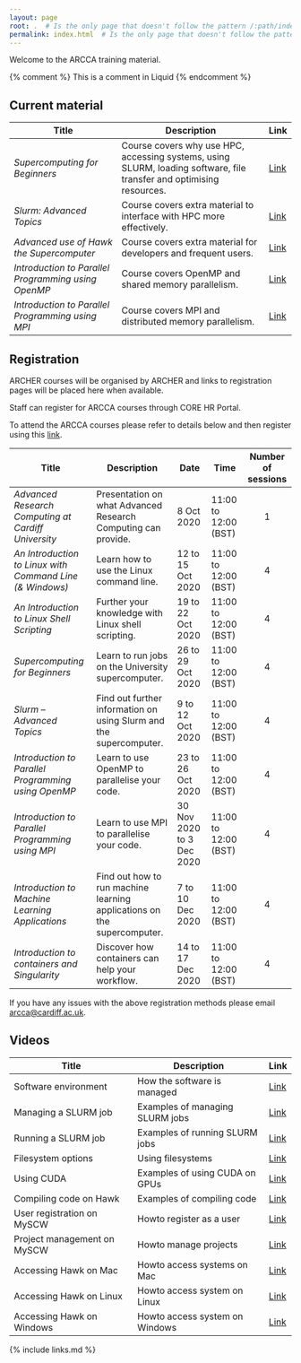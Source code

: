 ```yaml
---
layout: page
root: .  # Is the only page that doesn't follow the pattern /:path/index.html
permalink: index.html  # Is the only page that doesn't follow the pattern /:path/index.html
---
```


Welcome to the ARCCA training material.

<!-- this is an html comment -->

{% comment %} This is a comment in Liquid {% endcomment %}

## Current material

| Title | Description | Link |
|-------|-------------|------|
| *Supercomputing for Beginners* | Course covers why use HPC, accessing systems, using SLURM, loading software, file transfer and optimising resources. | [Link](hpc-intro) |
| *Slurm: Advanced Topics* | Course covers extra material to interface with HPC more effectively. | [Link](slurm_advanced_topics) |
| *Advanced use of Hawk the Supercomputer* | Course covers extra material for developers and frequent users. | [Link](hpc-advanced) |
| *Introduction to Parallel Programming using OpenMP* | Course covers OpenMP and shared memory parallelism. | [Link](Introduction-to-Parallel-Programming-using-OpenMP) |
| *Introduction to Parallel Programming using MPI* | Course covers MPI and distributed memory parallelism. | [Link](intro-mpi) |

## Registration

ARCHER courses will be organised by ARCHER and links to registration pages will be placed here when available.

Staff can register for ARCCA courses through CORE HR Portal.

To attend the ARCCA courses please refer to details below and then register using this [link](https://forms.office.com/Pages/ResponsePage.aspx?id=MEu3vWiVVki9vwZ1l3j8vPkaircuf9dEpb9_FS8UkjNURDMwM0hPNEFBSjFLNFZCOFY5UFdEWk9DOS4u).

| Title | Description | Date | Time | Number of sessions | 
|-------|-------------|------|------|:------------------:|
| *Advanced Research Computing at Cardiff University* | Presentation on what Advanced Research Computing can provide. | 8 Oct 2020 | 11:00 to 12:00 (BST) | 1 | 
| *An Introduction to Linux with Command Line (& Windows)* | Learn how to use the Linux command line. | 12 to 15 Oct 2020 | 11:00 to 12:00 (BST) | 4 |
| *An Introduction to Linux Shell Scripting* | Further your knowledge with Linux shell scripting. | 19 to 22 Oct 2020 | 11:00 to 12:00 (BST) | 4 |
| *Supercomputing for Beginners* | Learn to run jobs on the University supercomputer. | 26 to 29 Oct 2020 | 11:00 to 12:00 (BST) | 4 |
| *Slurm – Advanced Topics* | Find out further information on using Slurm and the supercomputer. | 9 to 12 Oct 2020 | 11:00 to 12:00 (BST) | 4 |
| *Introduction to Parallel Programming using OpenMP* | Learn to use OpenMP to parallelise your code. | 23 to 26 Oct 2020 | 11:00 to 12:00 (BST) | 4 |
| *Introduction to Parallel Programming using MPI* | Learn to use MPI to parallelise your code. | 30 Nov 2020 to 3 Dec 2020 | 11:00 to 12:00 (BST) | 4 |
| *Introduction to Machine Learning Applications* | Find out how to run machine learning applications on the supercomputer. | 7 to 10 Dec 2020 | 11:00 to 12:00 (BST) | 4 |
| *Introduction to containers and Singularity* | Discover how containers can help your workflow. | 14 to 17 Dec 2020 | 11:00 to 12:00 (BST) | 4 |

If you have any issues with the above registration methods please email [arcca@cardiff.ac.uk](mailto:arcca@cardiff.ac.uk).

## Videos

| Title | Description | Link |
|-------|-------------|------|
| Software environment | How the software is managed | [Link](https://cardiff.cloud.panopto.eu/Panopto/Pages/Viewer.aspx?id=45101437-7896-4b0e-8b18-aab200de7cf8) |
| Managing a SLURM job | Examples of managing SLURM jobs | [Link](https://cardiff.cloud.panopto.eu/Panopto/Pages/Viewer.aspx?id=d39acfd0-99bb-4106-a92f-aab200de7d70) |
| Running a SLURM job | Examples of running SLURM jobs | [Link](https://cardiff.cloud.panopto.eu/Panopto/Pages/Viewer.aspx?id=b1e4c706-43b2-40f1-ae3d-aab200de7e28) |
| Filesystem options | Using filesystems | [Link](https://cardiff.cloud.panopto.eu/Panopto/Pages/Viewer.aspx?id=296bf28c-fd9e-4d8f-b5a9-aab200de7ea5) |
| Using CUDA | Examples of using CUDA on GPUs | [Link](https://cardiff.cloud.panopto.eu/Panopto/Pages/Viewer.aspx?id=d6df71cd-b71b-4b31-87d5-aab200de7f55) |
| Compiling code on Hawk | Examples of compiling code | [Link](https://cardiff.cloud.panopto.eu/Panopto/Pages/Viewer.aspx?id=449d769c-fc69-49cf-b795-aab200de7fe2) |
| User registration on MySCW | Howto register as a user | [Link](https://cardiff.cloud.panopto.eu/Panopto/Pages/Viewer.aspx?id=88d0d5d5-d80c-4fa4-956a-aab000cd4d28) |
| Project management on MySCW | Howto manage projects | [Link](https://cardiff.cloud.panopto.eu/Panopto/Pages/Viewer.aspx?id=22586477-e445-47c5-89f2-aab000cd4dd4) |
| Accessing Hawk on Mac | Howto access systems on Mac | [Link](https://cardiff.cloud.panopto.eu/Panopto/Pages/Viewer.aspx?id=227bf3fa-9334-4c72-90a0-aab000cd4e8a) |
| Accessing Hawk on Linux | Howto access system on Linux | [Link](https://cardiff.cloud.panopto.eu/Panopto/Pages/Viewer.aspx?id=1c5f795d-684f-4e43-8bd8-aab000cd4f05) |
| Accessing Hawk on Windows | Howto access system on Windows | [Link](https://cardiff.cloud.panopto.eu/Panopto/Pages/Viewer.aspx?id=6f42b278-cc56-404a-bcc4-aab000cd4fb2) |
 

{% include links.md %}
